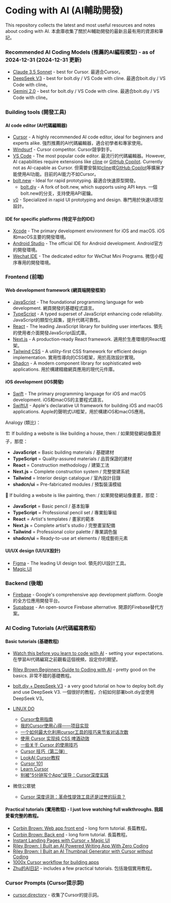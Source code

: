 # Coding with AI (AI輔助開發)
This repository collects the latest and most useful resources and notes about coding with AI. 
本倉庫收集了關於AI輔助開發的最新且最有用的資源和筆記。

### Recommended AI Coding Models (推薦的AI編程模型) - as of 2024-12-31 (2024-12-31 更新)
- [Claude 3.5 Sonnet](https://www.anthropic.com/en/products/claude-3-5-sonnet) - best for Cursor. 最適合Cursor。
- [DeepSeek V3](https://www.deepseek.com/deepseek-v3) - best for bolt.diy / VS Code with cline. 最適合bolt.diy / VS Code with cline。
- [Gemini 2.0](https://gemini.google.com/) - best for bolt.diy / VS Code with cline. 最適合bolt.diy / VS Code with cline。

### Building tools (開發工具)

#### AI code editor (AI代碼編輯器)
- [Cursor](https://www.cursor.com/) - A highly recommended AI code editor, ideal for beginners and experts alike. 強烈推薦的AI代碼編輯器，適合初學者和專家使用。
- [Windsurf](https://codeium.com/windsurf) - Cursor competitor. Cursor競爭對手。
- [VS Code](https://code.visualstudio.com/) - The most popular code editor. 最流行的代碼編輯器。However, AI capabilities require extensions like [cline](https://github.com/cline/cline) or [GitHub Copilot](https://github.com/features/copilot). Currently not as AI-capable as Cursor. 但需要安裝如[cline](https://github.com/cline/cline)或[GitHub Copilot](https://github.com/features/copilot)等擴展才能使用AI功能。目前的AI能力不如Cursor。
- [bolt.new](https://bolt.new/) - Ideal for rapid prototyping. 最適合快速原型開發。
    - [bolt.diy](https://github.com/stackblitz-labs/bolt.diy) - A fork of bolt.new, which supports using API keys. 一個bolt.new的分支，支持使用API密鑰。
- [v0](https://v0.dev/) - Specialized in rapid UI prototyping and design. 專門用於快速UI原型設計。

#### IDE for specific platforms (特定平台的IDE)
- [Xcode](https://developer.apple.com/xcode/) - The primary development environment for iOS and macOS. iOS和macOS主要的開發環境。
- [Android Studio](https://developer.android.com/studio) - The official IDE for Android development. Android官方的開發環境。
- [Wechat IDE](https://ide.wechat.com/) - The dedicated editor for WeChat Mini Programs. 微信小程序專用的開發環境。

### Frontend (前端)

#### Web development framework (網頁端開發框架)
- [JavaScript](https://developer.mozilla.org/en-US/docs/Web/JavaScript) - The foundational programming language for web development. 網頁開發的基礎程式語言。
- [TypeScript](https://www.typescriptlang.org/) - A typed superset of JavaScript enhancing code reliability. JavaScript的類型化超集，提升代碼可靠性。
- [React](https://react.dev/) - The leading JavaScript library for building user interfaces. 領先的使用者介面開發JavaScript函式庫。
- [Next.js](https://nextjs.org/) - A production-ready React framework. 適用於生產環境的React框架。
- [Tailwind CSS](https://tailwindcss.com/) - A utility-first CSS framework for efficient design implementation. 實用性導向的CSS框架，用於高效設計實現。
- [Shadcn](https://ui.shadcn.com/) - A modern component library for sophisticated web applications. 用於構建精緻網頁應用的現代元件庫。

#### iOS development (iOS開發)
- [Swift](https://developer.apple.com/swift/) - The primary programming language for iOS and macOS development. iOS和macOS的主要程式語言。
- [SwiftUI](https://developer.apple.com/xcode/swiftui/) - Apple's declarative UI framework for building iOS and macOS applications. Apple的聲明式UI框架，用於構建iOS和macOS應用。

Analogy (類比)：

🏗️ If building a website is like building a house, then: / 如果開發網站像蓋房子，那麼：
- **JavaScript** = Basic building materials / 基礎建材
- **TypeScript** = Quality-assured materials / 品質保證的建材
- **React** = Construction methodology / 建築工法
- **Next.js** = Complete construction system / 完整營建系統
- **Tailwind** = Interior design catalogue / 室內設計目錄
- **shadcn/ui** = Pre-fabricated modules / 預製裝潢模組

🎨 If building a website is like painting, then: / 如果開發網站像畫畫，那麼：
- **JavaScript** = Basic pencil / 基本鉛筆
- **TypeScript** = Professional pencil set / 專業鉛筆組
- **React** = Artist's templates / 畫家的範本
- **Next.js** = Complete artist's studio / 完整畫室配備
- **Tailwind** = Professional color palette / 專業調色盤
- **shadcn/ui** = Ready-to-use art elements / 現成藝術元素

#### UI/UX design (UI/UX設計)
- [Figma](https://www.figma.com/) - The leading UI design tool. 領先的UI設計工具。
- [Magic UI](https://www.magicui.com/)

### Backend (後端)
- [Firebase](https://firebase.google.com/) - Google's comprehensive app development platform. Google的全方位應用開發平台。
- [Supabase](https://supabase.com/) - An open-source Firebase alternative. 開源的Firebase替代方案。

### AI Coding Tutorials (AI代碼編寫教程)

#### Basic tutorials (基礎教程)

- [Watch this before you learn to code with AI](https://www.youtube.com/watch?v=RcrG0_m1Ic0) - setting your expectations. 在學習AI代碼編寫之前觀看這個視頻，設定你的期望。
- [Riley Brown:Beginners Guide to Coding with AI](https://www.youtube.com/watch?v=TmLkFnduWWo) - pretty good on the basics. 非常不錯的基礎教程。
- [bolt.diy + DeepSeek V3](https://www.youtube.com/watch?v=6BXj2ufYixY) - a very good tutorial on how to deploy bolt.diy and use DeepSeek V3. 一個很好的教程，介紹如何部署bolt.diy並使用DeepSeek V3。

- [LINUX DO](https://linux.do/)
    - [Cursor食用指南](https://linux.do/t/topic/309566)
    - [我的Cursor使用心得——项目实现](https://linux.do/t/topic/309516)
    - [一个如何最大化利用cursor工具的技巧来节省对话次数](https://linux.do/t/topic/301652)
    - [使用 Cursor 实现纯 CSS 啤酒动效](https://linux.do/t/topic/230227)
    - [一些关于 Cursor 的使用技巧](https://linux.do/t/topic/172395)
    - [Cursor 技巧（第二弹）](https://linux.do/t/topic/181361)
    - [LookAI Cursor教程](https://www.lookai.top/cn/cursor/instruction/instruction)
    - [Cursor 101](https://cursor101.com/zh)
    - [Learn Cursor](https://learn-cursor.com/)
    - [别被"5分钟写个App"误导：Cursor深度实践](https://mp.weixin.qq.com/s/JVb7-4a2XOFhfeJusaxvFg)

- 微信公眾號
	- [Cursor 深度评测：革命性提效工具还是过誉的玩具？](https://mp.weixin.qq.com/s/oobp66ylUzAnJUtwEB64Fw)
    
#### Practical tutorials (實用教程) - I just love watching full walkthroughs. 我超愛看完整的教程。

- [Corbin Brown: Web app front end](https://www.youtube.com/watch?v=-tnPCI5RdNA) - long form tutorial. 長篇教程。
- [Corbin Brown: Back end](https://www.youtube.com/watch?v=oNT2VZGH1ZI) - long form tutorial. 長篇教程。
- [Instant Landing Pages with Cursor + Magic UI](https://www.youtube.com/watch?v=UGm8djxwC5s)
- [Riley Brown: I Built an AI Powered Writing App With Zero Coding](https://www.youtube.com/watch?v=i-5bFCDvk-Q)
- [Riley Brown: I Built an AI Thumbnail Generator with Cursor without Coding](https://www.youtube.com/watch?v=YPXPuK58o38)
- [1000x Cursor workflow for building apps](https://www.youtube.com/watch?v=jzhANqD_VhM)
- [Zhu的AI日記](https://www.youtube.com/@zhuhaofunAI) - includes a few practical tutorials. 包括幾個實用教程。

### Cursor Prompts (Cursor提示詞)
- [cursor.directory](https://cursor.directory/) - 收集了Cursor的提示詞。